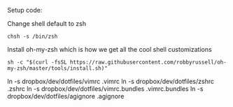 Setup code:

Change shell default to zsh
````
chsh -s /bin/zsh
````

Install oh-my-zsh which is how we get all the cool shell customizations
````
sh -c "$(curl -fsSL https://raw.githubusercontent.com/robbyrussell/oh-my-zsh/master/tools/install.sh)"
````

ln -s dropbox/dev/dotfiles/vimrc .vimrc
ln -s dropbox/dev/dotfiles/zshrc .zshrc
ln -s dropbox/dev/dotfiles/vimrc.bundles .vimrc.bundles
ln -s dropbox/dev/dotfiles/agignore .agignore
````
